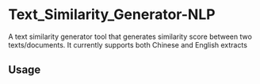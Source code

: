 # Text_Similarity_Generator-NLP
A text similarity generator tool that generates similarity score between two texts/documents. It currently supports both Chinese and English extracts

## Usage
